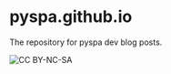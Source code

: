 # pyspa.github.io

The repository for pyspa dev blog posts.

![CC BY-NC-SA](https://licensebuttons.net/l/by-nc-sa/4.0/88x31.png)
